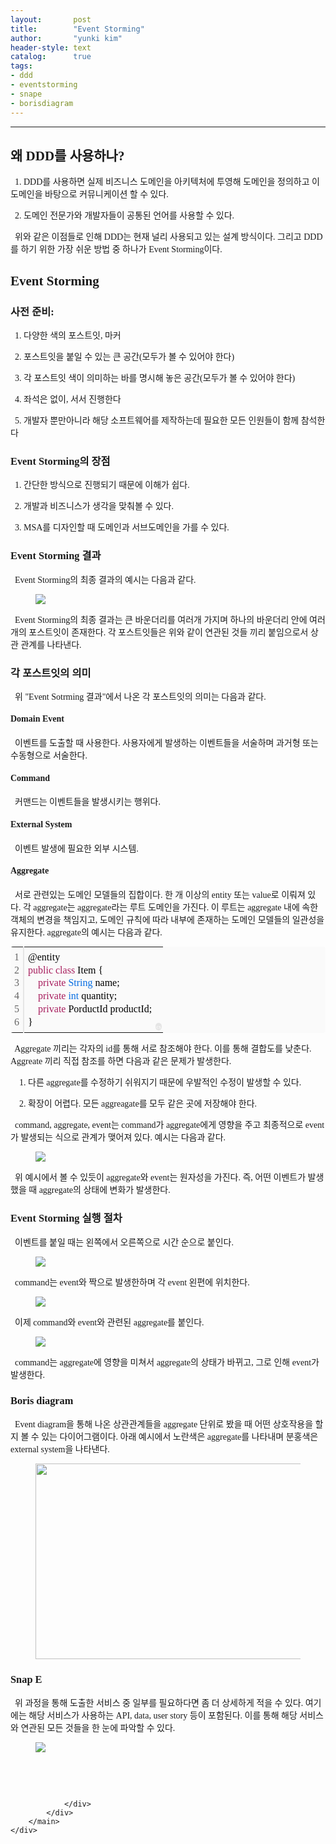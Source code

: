 ```yaml
---
layout:       post
title:        "Event Storming"
author:       "yunki kim"
header-style: text
catalog:      true
tags: 
- ddd
- eventstorming
- snape
- borisdiagram
---
```


<head></head>
<body id="tt-body-page" class="">
<div id="wrap" class="wrap-right">
    <div id="container">
        <main class="main ">
            <div class="area-main">
                <div class="area-view">
                    <div class="article-header"></div>
                    <hr>
                    <div class="article-view">
                        <div class="contents_style">
                            <h2 data-ke-size="size26"><span style="font-family: 'Noto Serif KR';"><b>왜 DDD를 사용하나?</b></span></h2>
<p data-ke-size="size16"><span style="font-family: 'Noto Serif KR';">&nbsp; 1. DDD를 사용하면 실제 비즈니스 도메인을 아키텍처에 투영해 도메인을 정의하고 이 도메인을 바탕으로 커뮤니케이션 할 수 있다.</span></p>
<p data-ke-size="size16"><span style="font-family: 'Noto Serif KR';">&nbsp; 2. 도메인 전문가와 개발자들이 공통된 언어를 사용할 수 있다.</span></p>
<p data-ke-size="size16"><span style="font-family: 'Noto Serif KR';">&nbsp; 위와 같은 이점들로 인해 DDD는 현재 널리 사용되고 있는 설계 방식이다. 그리고 DDD를 하기 위한 가장 쉬운 방법 중 하나가 Event Storming이다.</span></p>
<h2 data-ke-size="size26"><span style="font-family: 'Noto Serif KR';"><b>Event Storming</b></span></h2>
<h3 data-ke-size="size23"><span style="font-family: 'Noto Serif KR';"><b>사전 준비:</b></span></h3>
<p data-ke-size="size16"><span style="font-family: 'Noto Serif KR';">&nbsp; 1. 다양한 색의 포스트잇, 마커</span></p>
<p data-ke-size="size16"><span style="font-family: 'Noto Serif KR';">&nbsp; 2. 포스트잇을 붙일 수 있는 큰 공간(모두가 볼 수 있어야 한다)</span></p>
<p data-ke-size="size16"><span style="font-family: 'Noto Serif KR';">&nbsp; 3. 각 포스트잇 색이 의미하는 바를 명시해 놓은 공간(모두가 볼 수 있어야 한다)</span></p>
<p data-ke-size="size16"><span style="font-family: 'Noto Serif KR';">&nbsp; 4. 좌석은 없이, 서서 진행한다</span></p>
<p data-ke-size="size16"><span style="font-family: 'Noto Serif KR';">&nbsp; 5. 개발자 뿐만아니라 해당 소프트웨어를 제작하는데 필요한 모든 인원들이 함께 참석한다</span></p>
<h3 data-ke-size="size23"><span style="font-family: 'Noto Serif KR';"><b>Event Storming의 장점</b></span></h3>
<p data-ke-size="size16"><span style="font-family: 'Noto Serif KR';"><b>&nbsp;&nbsp;</b>1. 간단한 방식으로 진행되기 때문에 이해가 쉽다.</span></p>
<p data-ke-size="size16"><span style="font-family: 'Noto Serif KR';">&nbsp; 2. 개발과 비즈니스가 생각을 맞춰볼 수 있다.</span></p>
<p data-ke-size="size16"><span style="font-family: 'Noto Serif KR';">&nbsp; 3. MSA를 디자인할 때 도메인과 서브도메인을 가를 수 있다.</span></p>
<h3 data-ke-size="size23"><span style="font-family: 'Noto Serif KR';"><b>Event Storming 결과</b></span></h3>
<p data-ke-size="size16"><span style="font-family: 'Noto Serif KR';"><b>&nbsp;&nbsp;</b>Event Storming의 최종 결과의 예시는 다음과 같다.</span></p>
<p></p><figure class="imageblock alignCenter">
    <span data-lightbox="lightbox">
        <img src="/img/RXZlbnQgU3Rvcm1pbmc=/img.png">
    </span>
    <figcaption></figcaption>
</figure><p></p>
<p data-ke-size="size16"><span style="font-family: 'Noto Serif KR';">&nbsp; Event Storming의 최종 결과는 큰 바운더리를 여러개 가지며 하나의 바운더리 안에 여러개의 포스트잇이 존재한다. 각 포스트잇들은 위와 같이 연관된 것들 끼리 붙임으로서 상관 관계를 나타낸다.</span></p>
<h3 data-ke-size="size23"><span style="font-family: 'Noto Serif KR';"><b>각 포스트잇의 의미</b></span></h3>
<p data-ke-size="size16"><span style="font-family: 'Noto Serif KR';">&nbsp; 위 "Event Sotrming 결과"에서 나온 각 포스트잇의 의미는 다음과 같다.</span></p>
<h4 data-ke-size="size20"><span style="font-family: 'Noto Serif KR';"><b>Domain Event</b></span></h4>
<p data-ke-size="size16"><span style="font-family: 'Noto Serif KR';"><b>&nbsp;&nbsp;</b>이벤트를 도출할 때 사용한다. 사용자에게 발생하는 이벤트들을 서술하며 과거형 또는 수동형으로 서술한다.</span></p>
<h4 data-ke-size="size20"><span style="font-family: 'Noto Serif KR';"><b>Command</b></span></h4>
<p data-ke-size="size16"><span style="font-family: 'Noto Serif KR';"><b>&nbsp; </b>커맨드는&nbsp;이벤트들을 발생시키는 행위다.</span></p>
<h4 data-ke-size="size20"><span style="font-family: 'Noto Serif KR';"><b>External System</b></span></h4>
<p data-ke-size="size16"><span style="font-family: 'Noto Serif KR';"><b>&nbsp;&nbsp;</b>이벤트 발생에 필요한 외부 시스템.</span></p>
<h4 data-ke-size="size20"><span style="font-family: 'Noto Serif KR';"><b>Aggregate</b></span></h4>
<p data-ke-size="size16"><span style="font-family: 'Noto Serif KR';"><b>&nbsp;&nbsp;</b>서로 관련있는 도메인 모델들의 집합이다. 한 개 이상의 entity 또는 value로 이뤄져 있다. 각 aggregate는 aggregate라는 루트 도메인을 가진다. 이 루트는 aggregate 내에 속한 객체의 변경을 책임지고, 도메인 규칙에 따라 내부에 존재하는 도메인 모델들의 일관성을 유지한다. aggregate의 예시는 다음과 같다.</span></p>
<div class="colorscripter-code" style="color: #010101; font-family: Consolas, 'Liberation Mono', Menlo, Courier, monospace !important; position: relative !important; overflow: auto;">
<table class="colorscripter-code-table" style="margin: 0; padding: 0; border: none; background-color: #fafafa; border-radius: 4px;" cellspacing="0" cellpadding="0" data-ke-align="alignLeft">
<tbody>
<tr>
<td style="padding: 6px; border-right: 2px solid #e5e5e5;">
<div style="margin: 0; padding: 0; word-break: normal; text-align: right; color: #666; font-family: Consolas, 'Liberation Mono', Menlo, Courier, monospace !important; line-height: 130%;">
<div style="line-height: 130%;"><span style="font-family: 'Noto Serif KR';">1</span></div>
<div style="line-height: 130%;"><span style="font-family: 'Noto Serif KR';">2</span></div>
<div style="line-height: 130%;"><span style="font-family: 'Noto Serif KR';">3</span></div>
<div style="line-height: 130%;"><span style="font-family: 'Noto Serif KR';">4</span></div>
<div style="line-height: 130%;"><span style="font-family: 'Noto Serif KR';">5</span></div>
<div style="line-height: 130%;"><span style="font-family: 'Noto Serif KR';">6</span></div>
</div>
</td>
<td style="padding: 6px 0; text-align: left;">
<div style="margin: 0; padding: 0; color: #010101; font-family: Consolas, 'Liberation Mono', Menlo, Courier, monospace !important; line-height: 130%;">
<div style="padding: 0 6px; white-space: pre; line-height: 130%;"><span style="font-family: 'Noto Serif KR';">@entity</span></div>
<div style="padding: 0 6px; white-space: pre; line-height: 130%;"><span style="font-family: 'Noto Serif KR';"><span style="color: #a71d5d;">public</span>&nbsp;<span style="color: #a71d5d;">class</span>&nbsp;Item&nbsp;{</span></div>
<div style="padding: 0 6px; white-space: pre; line-height: 130%;"><span style="font-family: 'Noto Serif KR';">&nbsp;&nbsp;&nbsp;&nbsp;<span style="color: #a71d5d;">private</span>&nbsp;<span style="color: #066de2;">String</span>&nbsp;name;</span></div>
<div style="padding: 0 6px; white-space: pre; line-height: 130%;"><span style="font-family: 'Noto Serif KR';">&nbsp;&nbsp;&nbsp;&nbsp;<span style="color: #a71d5d;">private</span>&nbsp;<span style="color: #066de2;">int</span>&nbsp;quantity;</span></div>
<div style="padding: 0 6px; white-space: pre; line-height: 130%;"><span style="font-family: 'Noto Serif KR';">&nbsp;&nbsp;&nbsp;&nbsp;<span style="color: #a71d5d;">private</span>&nbsp;PorductId&nbsp;productId;</span></div>
<div style="padding: 0 6px; white-space: pre; line-height: 130%;"><span style="font-family: 'Noto Serif KR';">}</span></div>
</div>
</td>
<td style="vertical-align: bottom; padding: 0 2px 4px 0;"><span style="font-family: 'Noto Serif KR';"><a style="text-decoration: none; color: white;" href="http://colorscripter.com/info#e" target="_blank" rel="noopener"><span style="font-size: 9px; word-break: normal; background-color: #e5e5e5; color: white; border-radius: 10px; padding: 1px;">cs</span></a></span></td>
</tr>
</tbody>
</table>
</div>
<p data-ke-size="size16"><span style="font-family: 'Noto Serif KR';">&nbsp; Aggregate 끼리는 각자의 id를 통해 서로 참조해야 한다. 이를 통해 결합도를 낮춘다. Aggreate 끼리 직접 참조를 하면 다음과 같은 문제가 발생한다.</span></p>
<p data-ke-size="size16"><span style="font-family: 'Noto Serif KR';">&nbsp; &nbsp; 1. 다른 aggregate를 수정하기 쉬워지기 때문에 우발적인 수정이 발생할 수 있다.</span></p>
<p data-ke-size="size16"><span style="font-family: 'Noto Serif KR';">&nbsp; &nbsp; 2. 확장이 어렵다. 모든 aggreagate를 모두 같은 곳에 저장해야 한다.</span></p>
<p data-ke-size="size16"><span style="font-family: 'Noto Serif KR';">&nbsp; command, aggregate, event는 command가 aggregate에게 영향을 주고 최종적으로 event가 발생되는 식으로 관계가 맺어져 있다. 예시는 다음과 같다.</span></p>
<p></p><figure class="imageblock alignCenter">
    <span data-lightbox="lightbox">
        <img src="/img/RXZlbnQgU3Rvcm1pbmc=/img_1.png">
    </span>
    <figcaption></figcaption>
</figure><p></p>
<p data-ke-size="size16"><span style="font-family: 'Noto Serif KR';">&nbsp; 위 예시에서 볼 수 있듯이 aggregate와 event는 원자성을 가진다. 즉, 어떤 이벤트가 발생했을 때 aggregate의 상태에 변화가 발생한다.&nbsp;</span></p>
<h3 data-ke-size="size23"><span style="font-family: 'Noto Serif KR';"><b>Event Storming 실행 절차</b></span></h3>
<p data-ke-size="size16"><span style="font-family: 'Noto Serif KR';">&nbsp; 이벤트를 붙일 때는 왼쪽에서 오른쪽으로 시간 순으로 붙인다.</span></p>
<p></p><figure class="imageblock alignCenter">
    <span data-lightbox="lightbox">
        <img src="/img/RXZlbnQgU3Rvcm1pbmc=/img_2.png">
    </span>
    <figcaption></figcaption>
</figure><p></p>
<p data-ke-size="size16"><span style="font-family: 'Noto Serif KR';">&nbsp; command는 event와 짝으로 발생한하며 각 event 왼편에 위치한다.</span></p>
<p></p><figure class="imageblock alignCenter">
    <span data-lightbox="lightbox">
        <img src="/img/RXZlbnQgU3Rvcm1pbmc=/img_3.png">
    </span>
    <figcaption></figcaption>
</figure><p></p>
<p data-ke-size="size16"><span style="font-family: 'Noto Serif KR';">&nbsp; 이제 command와 event와 관련된 aggregate를 붙인다.</span></p>
<p></p><figure class="imageblock alignCenter">
    <span data-lightbox="lightbox">
        <img src="/img/RXZlbnQgU3Rvcm1pbmc=/img_4.png">
    </span>
    <figcaption></figcaption>
</figure><p></p>
<p data-ke-size="size16"><span style="font-family: 'Noto Serif KR';">&nbsp; command는 aggregate에 영향을 미쳐서 aggregate의 상태가 바뀌고, 그로 인해 event가 발생한다.</span></p>
<h3 data-ke-size="size23"><span style="font-family: 'Noto Serif KR';"><b>Boris diagram</b></span></h3>
<p data-ke-size="size16"><span style="font-family: 'Noto Serif KR';"><b>&nbsp;&nbsp;</b>Event diagram을 통해 나온 상관관계들을 aggregate 단위로 봤을 때 어떤 상호작용을 할지 볼 수 있는 다이어그램이다. 아래 예시에서 노란색은 aggregate를 나타내며 분홍색은 external system을 나타낸다.</span></p>
<p></p><figure class="imageblock alignCenter" width="670" height="313">
    <span data-lightbox="lightbox">
        <img src="/img/RXZlbnQgU3Rvcm1pbmc=/img_5.png" width="670" height="313">
    </span>
    <figcaption></figcaption>
</figure><p></p>
<h3 data-ke-size="size23"><span style="font-family: 'Noto Serif KR';"><b>Snap E</b></span></h3>
<p data-ke-size="size16"><span style="font-family: 'Noto Serif KR';"><b>&nbsp;&nbsp;</b>위 과정을 통해 도출한 서비스 중 일부를 필요하다면 좀 더 상세하게 적을 수 있다. 여기에는 해당 서비스가 사용하는 API, data, user story 등이 포함된다. 이를 통해 해당 서비스와 연관된 모든 것들을 한 눈에 파악할 수 있다.</span></p>
<p></p><figure class="imageblock alignCenter">
    <span data-lightbox="lightbox">
        <img src="/img/RXZlbnQgU3Rvcm1pbmc=/img_6.png">
    </span>
    <figcaption></figcaption>
</figure><p></p>
<p data-ke-size="size16">&nbsp;</p>
                        </div>
                        <br>
                        <div class="tags"></div>
                    </div>
                    
                </div>
            </div>
        </main>
    </div>
</div>


</body>